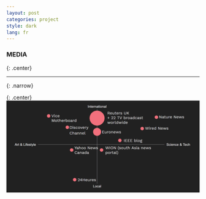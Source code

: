 ```yaml
---
layout: post
categories: project
style: dark
lang: fr
---
```


### MEDIA
{: .center}
___
{: .narrow}

{: .center}
![Media distribution](/assets/photos/project/media.png)
